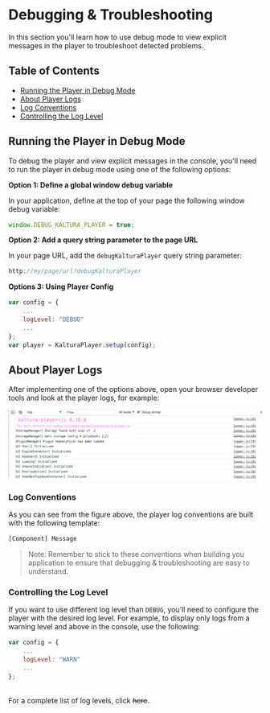 # Debugging & Troubleshooting

In this section you'll learn how to use debug mode to view explicit messages in the player to troubleshoot detected problems.

## Table of Contents

- [Running the Player in Debug Mode](#running-the-player-in-debug-mode)
- [About Player Logs](#about-player-logs)
- [Log Conventions](#log-conventions)
- [Controlling the Log Level](#controlling-the-log-level)

## Running the Player in Debug Mode

To debug the player and view explicit messages in the console, you'll need to run the player in debug mode using one of the following options:

**Option 1: Define a global window debug variable**

In your application, define at the top of your page the following window debug variable:

```js
window.DEBUG_KALTURA_PLAYER = true;
```

**Option 2: Add a query string parameter to the page URL**

In your page URL, add the `debugKalturaPlayer` query string parameter:

```js
http://my/page/url?debugKalturaPlayer
```

**Options 3: Using Player Config**

```js
var config = {
    ...
    logLevel: "DEBUG"
    ...
};
var player = KalturaPlayer.setup(config);
```

## About Player Logs

After implementing one of the options above, open your browser developer tools and look at the player logs, for example:

![player console logs](./images/console-logs-example.png)

### Log Conventions

As you can see from the figure above, the player log conventions are built with the following template:

```bash
[Component] Message
```

> Note: Remember to stick to these conventions when building you application to ensure that debugging & troubleshooting are easy to understand.

### Controlling the Log Level

If you want to use different log level than `DEBUG`, you'll need to configure the player with the desired log level. For example, to display only logs from a warning level and above in the console, use the following:

```js
var config = {
    ...
    logLevel: "WARN"
    ...
};
```

<br>For a complete list of log levels, click ~~here~~.
